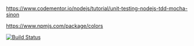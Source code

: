 https://www.codementor.io/nodejs/tutorial/unit-testing-nodejs-tdd-mocha-sinon

https://www.npmjs.com/package/colors

[![Build Status](https://travis-ci.org/kisphp/gulp-commander.svg?branch=master)](https://travis-ci.org/kisphp/gulp-commander)

